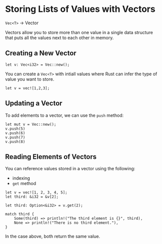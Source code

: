# Storing Lists of Values with Vectors

`Vec<T>` &rarr; Vector

Vectors allow you to store more than one value in a single data structure that puts all the values next to each other in memory.

## Creating a New Vector

```
let v: Vec<i32> = Vec::new();
```

You can create a `Vec<T>` with intiall values where Rust can infer the type of value you want to store.

```
let v = vec![1,2,3];
```

## Updating a Vector

To add elements to a vector, we can use the `push` method:

```
let mut v = Vec::new();
v.push(5)
v.push(6)
v.push(7)
v.push(8)
```

## Reading Elements of Vectors

You can reference values stored in a vector using the following:
- indexing 
- `get` method

```{rust}
let v = vec![1, 2, 3, 4, 5];
let third: &i32 = &v[2];

let third: Option<&i32> = v.get(2);

match third {
    Some(third) => println!("The third element is {}", third),
    None => println!("There is no third element."),
}
```

In the case above, both return the same value.









